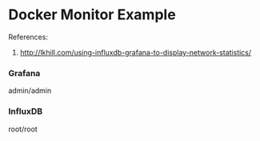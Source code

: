 Docker Monitor Example
======================

References:
1. http://lkhill.com/using-influxdb-grafana-to-display-network-statistics/

### Grafana

admin/admin

### InfluxDB

root/root
